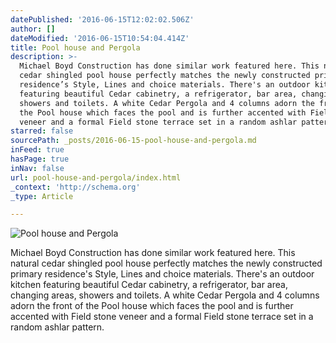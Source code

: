 ```yaml
---
datePublished: '2016-06-15T12:02:02.506Z'
author: []
dateModified: '2016-06-15T10:54:04.414Z'
title: Pool house and Pergola
description: >-
  Michael Boyd Construction has done similar work featured here. This natural
  cedar shingled pool house perfectly matches the newly constructed primary
  residence’s Style, Lines and choice materials. There's an outdoor kitchen
  featuring beautiful Cedar cabinetry, a refrigerator, bar area, changing areas,
  showers and toilets. A white Cedar Pergola and 4 columns adorn the front of
  the Pool house which faces the pool and is further accented with Field stone
  veneer and a formal Field stone terrace set in a random ashlar pattern.
starred: false
sourcePath: _posts/2016-06-15-pool-house-and-pergola.md
inFeed: true
hasPage: true
inNav: false
url: pool-house-and-pergola/index.html
_context: 'http://schema.org'
_type: Article

---
```

![Pool house and Pergola](https://the-grid-user-content.s3-us-west-2.amazonaws.com/5b007fe8-acf4-417a-9ed9-079072769dac.png)

Michael Boyd Construction has done similar work featured here. This natural cedar shingled pool house perfectly matches the newly constructed primary residence's Style, Lines and choice materials. There's an outdoor kitchen featuring beautiful Cedar cabinetry, a refrigerator, bar area, changing areas, showers and toilets. A white Cedar Pergola and 4 columns adorn the front of the Pool house which faces the pool and is further accented with Field stone veneer and a formal Field stone terrace set in a random ashlar pattern.